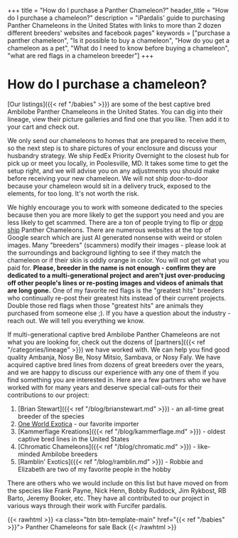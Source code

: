 +++
title = "How do I purchase a Panther Chameleon?"
header_title = "How do I purchase a chameleon?"
description = "iPardalis' guide to purchasing Panther Chameleons in the United States with links to more than 2 dozen different breeders' websites and facebook pages"
keywords = ["purchase a panther chameleon", "Is it possible to buy a chameleon", "How do you get a chameleon as a pet", "What do I need to know before buying a chameleon", "what are red flags in a chameleon breeder"]
+++

# How do I purchase a chameleon?

[Our listings]({{< ref "/babies" >}}) are some of the best captive bred Ambilobe Panther Chameleons in the United States. You can dig into their lineage, view their picture galleries and find one that you like. Then add it to your cart and check out.

We only send our chameleons to homes that are prepared to receive them, so the next step is to share pictures of your enclosure and discuss your husbandry strategy. We ship FedEx Priority Overnight to the closest hub for pick up or meet you locally, in Poolesville, MD. It takes some time to get the setup right, and we will advise you on any adjustments you should make before receiving your new chameleon. We will not ship door-to-door because your chameleon would sit in a delivery truck, exposed to the elements, for too long. It's not worth the risk.

We highly encourage you to work with someone dedicated to the species because then you are more likely to get the support you need and you are less likely to get scammed. There are a ton of people trying to flip or [drop ship](https://en.wikipedia.org/wiki/Drop_shipping) Panther Chameleons. There are numerous websites at the top of Google search which are just AI generated nonsense with weird or stolen images. Many "breeders" (scammers) modify their images - please look at the surroundings and background lighting to see if they match the chameleon or if their skin is oddly orange in color. You will not get what you paid for. **Please, breeder in the name is not enough - confirm they are dedicated to a multi-generational project and aren't just over-producing off other people's lines or re-posting images and videos of animals that are long gone.** One of my favorite red flags is the "greatest hits" breeders who continually re-post their greatest hits instead of their current projects. Double those red flags when those "greatest hits" are animals they purchased from someone else ;). If you have a question about the industry - reach out. We will tell you everything we know.

If multi-generational captive bred Ambilobe Panther Chameleons are not what you are looking for, check out the dozens of [partners]({{< ref "/categories/lineage" >}}) we have worked with. We can help you find good quality Ambanja, Nosy Be, Nosy Mitsio, Sambava, or Nosy Faly. We have acquired captive bred lines from dozens of great breeders over the years, and we are happy to discuss our experience with any one of them if you find something you are interested in. Here are a few partners who we have worked with for many years and deserve special call-outs for their contributions to our project:

1. [Brian Stewart]({{< ref "/blog/brianstewart.md" >}}) - an all-time great breeder of the species
2. [One World Exotica](https://oneworldexotica.com/) - our favorite importer
3. [Kammerflage Kreations]({{< ref "/blog/kammerflage.md" >}}) - oldest captive bred lines in the United States
4. [Chromatic Chameleons]({{< ref "/blog/chromatic.md" >}}) - like-minded Ambilobe breeders
5. [Ramblin' Exotics]({{< ref "/blog/ramblin.md" >}}) - Robbie and Elizabeth are two of my favorite people in the hobby

There are others who we would include on this list but have moved on from the species like Frank Payne, Nick Henn, Bobby Ruddock, Jim Rykbost, RB Barto, Jeremy Booker, etc. They have all contributed to our project in various ways through their work with Furcifer pardalis.

{{< rawhtml >}}
<a class="btn btn-template-main" href="{{< ref "/babies" >}}"> Panther Chameleons for sale <i class="fas fa-backward"></i> Back </a>
{{< /rawhtml >}}
